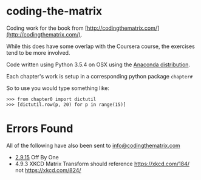 # coding-the-matrix

Coding work for the book from [http://codingthematrix.com/](http://codingthematrix.com/). 

While this does have some overlap with the Coursera course, the exercises tend to be more involved. 

Code written using Python 3.5.4 on OSX using the [Anaconda distribution](https://www.anaconda.com/download/). 

Each chapter's work is setup in a corresponding python package `chapter#`

So to use you would type something like: 

    >>> from chapter0 import dictutil
    >>> [dictutil.row(p, 20) for p in range(15)]   
    
# Errors Found

All of the following have also been sent to info@codingthematrix.com 

 * [2.9.15](chapter2/quiz_2_9_15_errata.py) Off By One
 * 4.9.3 XKCD Matrix Transform should reference https://xkcd.com/184/ not https://xkcd.com/824/

 
